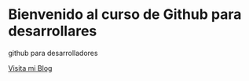 # Bienvenido al curso de Github para desarrollares

github para desarrolladores

[Visita mi Blog](http://carlossolis.mobi)
